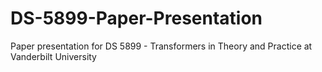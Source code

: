 # DS-5899-Paper-Presentation
Paper presentation for DS 5899 - Transformers in Theory and Practice at Vanderbilt University
